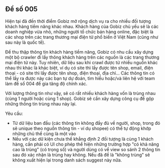 ## Đề số 005

Hiện tại đã đến thời điểm Gobiz mở rộng dịch vụ ra cho nhiều đối tượng khách hàng tiềm năng khác nhau. Khách hàng của Gobiz chủ yếu sẽ là các doanh nghiệp vừa nhỏ, những người tổ chức bán hàng online, đặc biệt là các shop trên các trang thương mại điện tử phổ biến ở Việt Nam (cũng như sau này là quốc tế).

Để thu thập thông tin khách hàng tiềm năng, Gobiz có nhu cầu xây dựng một bộ crawler đi lấy thông khách hàng trên các nguồn là các trang thương mại điện tử này. Tuy nhiên, dữ liệu sau khi crawl được từ nhiều nguồn khác nhau thì khác là khác biệt, ví dụ có site thì lấy được tên shop, email, điện thoại - có site thì lấy được tên shop, điện thoại, địa chỉ... Các thông tin có thể lấy ra được này các bạn tự dự đoán, tìm hiểu hoặc/và liên hệ với team làm đề số 004 để gia tăng độ chính xác.

Với lượng thông tin như vậy, sẽ có rất nhiều khách hàng vốn là trùng nhau (cùng 1 người hoặc cùng 1 shop). Gobiz sẽ cần xây dựng công cụ để gộp những thông tin trùng nhau này lại.

Yêu cầu:
- Từ dữ liệu ban đầu (các thông tin không đầy đủ về người, shop, trong đó sẽ unique theo nguồn thông tin - ví dụ shopee) có thể tự động khớp những chủ thể cùng là một vào
- Nếu với các dữ kiện chưa thể khẳng định 2 đối tượng là cùng 1 khách hàng, cần phải có UI cho phép thể hiện những trường hợp "có khả năng cao là trùng" (có trọng số) và người dùng có vể view so sánh 2 thông tin sau đó xác nhận là trùng hay không. Nếu đã để là "không trùng" sẽ không xuất hiện lại trong danh sách suggest này nữa.